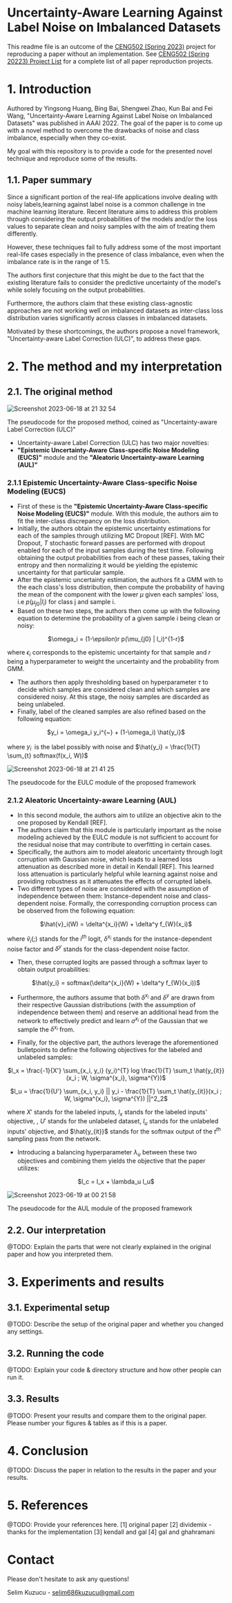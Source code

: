 # Uncertainty-Aware Learning Against Label Noise on Imbalanced Datasets

This readme file is an outcome of the [CENG502 (Spring 2023)](https://ceng.metu.edu.tr/~skalkan/ADL/) project for reproducing a paper without an implementation. See [CENG502 (Spring 20223) Project List](https://github.com/CENG502-Projects/CENG502-Spring2023) for a complete list of all paper reproduction projects.

# 1. Introduction

Authored by Yingsong Huang, Bing Bai, Shengwei Zhao, Kun Bai and Fei Wang, "Uncertainty-Aware Learning Against Label Noise on Imbalanced Datasets" was published in AAAI 2022. The goal of the paper is to come up with a novel method to overcome the drawbacks of noise and class imbalance, especially when they co-exist. 

My goal with this repository is to provide a code for the presented novel technique and reproduce some of the results.

## 1.1. Paper summary

Since a significant portion of the real-life applications involve dealing with noisy labels,learning against label noise is a common challenge in tne machine learning literature. Recent literature aims to address this problem through considering the output probabilities of the models and/or the loss values to separate clean and noisy samples with the aim of treating them differently.

However, these techniques fail to fully address some of the most important real-life cases especially in the presence of class imbalance, even when the imbalance rate is in the range of 1:5.

The authors first conjecture that this might be due to the fact that the existing literature fails to consider the predictive uncertainty of the model's while solely focusing on the output probabilities.

Furthermore, the authors claim that these existing class-agnostic approaches are not working well on imbalanced datasets as inter-class loss distribution varies significantly across classes in imbalanced datasets.

Motivated by these shortcomings, the authors propose a novel framework, "Uncertainty-aware Label Correction (ULC)", to address these gaps.

# 2. The method and my interpretation

## 2.1. The original method

<p align="center">

![Screenshot 2023-06-18 at 21 32 54](https://github.com/selimkuzucu/ULC-CENG502/assets/56355561/5c838db7-b2fd-44dd-8fa4-1d300350478a)

</p>

The pseudocode for the proposed method, coined as "Uncertainty-aware Label Correction (ULC)"




- Uncertainty-aware Label Correction (ULC) has two major novelties:
- **"Epistemic Uncertainty-Aware Class-specific Noise Modeling (EUCS)"** module and the **"Aleatoric Uncertainty-aware Learning (AUL)"**

### 2.1.1 Epistemic Uncertainty-Aware Class-specific Noise Modeling (EUCS)
- First of these is the **"Epistemic Uncertainty-Aware Class-specific Noise Modeling (EUCS)"** module. With this module, the authors aim to fit the inter-class discrepancy on the loss distribution.
- Initially, the authors obtain the epistemic uncertainty estimations for each of the samples through utilizing MC Dropout [REF]. With MC Dropout, _T_ stochastic forward passes are performed with dropout enabled for each of the input samples during the test time. Following obtaining the output probabilities from each of these passes, taking their entropy and then normalizing it would be yielding the epistemic uncertainty for that particular sample.
- After the epistemic uncertainty estimation, the authors fit a GMM with to the each class's loss distribution, then compute the probability of having the mean of the component with the lower $\mu$ given each samples' loss, i.e $p(\mu_{j0} | l_i)$ for class j and sample i.
- Based on these two steps, the authors then come up with the following equation to determine the probability of a given sample i being clean or noisy:

<p align="center">
$\omega_i = (1-\epsilon)r p(\mu_{j0} | l_i)^{1-r}$
</p>

where $\epsilon_i$ corresponds to the epistemic uncertainty for that sample and $r$ being a hyperparameter to weight the uncertainty and the probability from GMM.

- The authors then apply thresholding based on hyperparameter $\tau$ to decide which samples are considered clean and which samples are considered noisy. At this stage, the noisy samples are discarded as being unlabeled.
- Finally, label of the cleaned samples are also refined based on the following equation:

<p align="center">
$y_i = \omega_i y_i^{~} + (1-\omega_i) \hat{y_i}$
</p>

where $y_i^{~}$ is the label possibly with noise and  $\hat{y_i} = \frac{1}{T} \sum_{t} softmax(f(x_i, W))$ 

![Screenshot 2023-06-18 at 21 41 25](https://github.com/selimkuzucu/ULC-CENG502/assets/56355561/1d7bbae3-c668-4981-b250-34073a4ec724)

The pseudocode for the EULC module of the proposed framework




### 2.1.2 Aleatoric Uncertainty-aware Learning (AUL)

- In this second module, the authors aim to utilize an objective akin to the one proposed by Kendall [REF].
- The authors claim that this module is particularly important as the noise modeling achieved by the EULC module is not sufficient to account for the residual noise that may contribute to overfitting in certain cases.
- Specifically, the authors aim to model aleatoric uncertainty through logit corruption with Gaussian noise, which leads to a learned loss attenuation as described more in detail in Kendall [REF]. This learned loss attenuation is particularly helpful while learning against noise and providing robustness as it attenuates the effects of corrupted labels.
- Two different types of noise are considered with the assumption of independence between them: Instance-dependent noise and class-dependent noise. Formally, the corresponding corruption process can be observed from the following equation:

<p align="center">
  $\hat{v}_i(W) = \delta^{x_i}(W) + \delta^y f_{W}(x_i)$
</p>

where $\hat{v}_i(;)$ stands for the $i^{th}$ logit, $\delta^{x_i}$ stands for the instance-dependent noise factor and $\delta^y$ stands for the class-dependent noise factor.

- Then, these corrupted logits are passed through a softmax layer to obtain output proabilities:

<p align="center">
  $\hat{y_i} = softmax(\delta^{x_i}(W) + \delta^y f_{W}(x_i))$
</p>

- Furthermore, the authors assume that both $\delta^{x_i}$ and $\delta^y$ are drawn from their respective Gaussian distributions (with the assumption of independence between them) and reserve an additional head from the network to effectively predict and learn $\sigma^{x_i}$ of the Gaussian that we sample the $\delta^{x_i}$ from.

- Finally, for the objective part, the authors leverage the aforementioned bulletpoints to define the following objectives for the labeled and unlabeled samples:

<p align="center">
  $l_x = \frac{-1}{X'} \sum_{x_i, y_i} (y_i)^{T} log \frac{1}{T} \sum_t \hat{y_{it}}(x_i ; W, \sigma^{x_i}, \sigma^{Y})$
</p>

<p align="center">
  $l_u = \frac{1}{U'} \sum_{x_i, y_i} || y_i - \frac{1}{T} \sum_t \hat{y_{it}}(x_i ; W, \sigma^{x_i}, \sigma^{Y}) ||^2_2$
</p>

where $X'$ stands for the labeled inputs, $l_x$ stands for the labeled inputs' objective, , $U'$ stands for the unlabeled dataset, $l_u$ stands for the unlabeled inputs' objective, and $\hat{y_{it}}$ stands for the softmax output of the $t^{th}$ sampling pass from the network.

- Introducing a balancing hyperparameter $\lambda_u$ between these two objectives and combining them yields the objective that the paper utilizes:

<p align="center">
  $l_c = l_x + \lambda_u l_u$
</p>


![Screenshot 2023-06-19 at 00 21 58](https://github.com/selimkuzucu/ULC-CENG502/assets/56355561/dfb4afce-5dd3-4be6-8c0d-9efe0f517d96)

The pseudocode for the AUL module of the proposed framework




## 2.2. Our interpretation 

@TODO: Explain the parts that were not clearly explained in the original paper and how you interpreted them.

# 3. Experiments and results

## 3.1. Experimental setup

@TODO: Describe the setup of the original paper and whether you changed any settings.

## 3.2. Running the code

@TODO: Explain your code & directory structure and how other people can run it.

## 3.3. Results

@TODO: Present your results and compare them to the original paper. Please number your figures & tables as if this is a paper.

# 4. Conclusion

@TODO: Discuss the paper in relation to the results in the paper and your results.

# 5. References

@TODO: Provide your references here.
[1] original paper
[2] dividemix - thanks for the implementation
[3] kendall and gal
[4] gal and ghahramani

# Contact
Please don't hesitate to ask any questions!

Selim Kuzucu - selim686kuzucu@gmail.com
